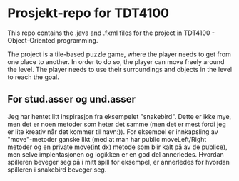 # Prosjekt-repo for TDT4100

This repo contains the .java and .fxml files for the project in TDT4100 - Object-Oriented programming.

The project is a tile-based puzzle game, where the player needs to get from one place to another. In order to do so, the player can move freely around the level. The player needs to use their surroundings and objects in the level to reach the goal. 

## For stud.asser og und.asser
Jeg har hentet litt inspirasjon fra eksempelet "snakebird". Dette er ikke mye, men det er noen metoder som heter det samme (men det er mest fordi jeg er lite kreativ når det kommer til navn:)). For eksempel er innkapsling av "move"-metoder ganske likt (med at man har public moveLeft/Right metoder og en private move(int dx) metode som blir kalt på av de publice), men selve implentasjonen og logikken er en god del annerledes. Hvordan spilleren beveger seg på i mitt spill for eksempel, er annerledes for hvordan spilleren i snakebird beveger seg.
